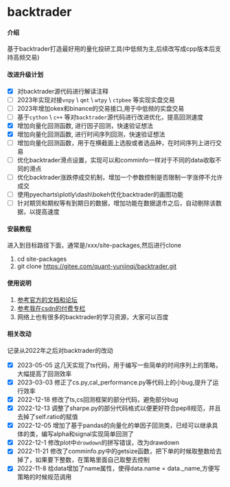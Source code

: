 # backtrader

#### 介绍
基于backtrader打造最好用的量化投研工具(中低频为主,后续改写成cpp版本后支持高频交易)


#### 改进升级计划

- [x] 对backtrader源代码进行解读注释
- [ ] 2023年实现对接`vnpy` \ `qmt` \ `wtpy` \ `ctpbee` 等实现实盘交易
- [ ] 2023年增加okex和binance的交易接口,用于中低频的实盘交易
- [ ] 基于`cython` \  `c++`  等对`backtrader`源代码进行改进优化，提高回测速度
- [x] 增加向量化回测函数, 进行因子回测，快速验证想法
- [x] 增加向量化回测函数, 进行时间序列回测，快速验证想法
- [ ] 增加向量化回测函数，用于在横截面上选股或者选品种，在时间序列上进行交易
- [ ] 优化backtrader滑点设置，实现可以和comminfo一样对于不同的data收取不同的滑点
- [ ] 优化backtrader涨跌停成交机制，增加一个参数控制是否限制一字涨停不允许成交
- [ ] 使用pyecharts\plotly\dash\bokeh优化backtrader的画图功能
- [ ] 针对期货和期权等有到期日的数据，增加功能在数据退市之后，自动剔除该数据，以提高速度

#### 安装教程
进入到目标路径下面，通常是/xxx/site-packages,然后进行clone
1.  cd  site-packages
2.  git clone https://gitee.com/quant-yunjinqi/backtrader.git

#### 使用说明

1. [参考官方的文档和论坛](https://www.backtrader.com/)
2. [参考我在csdn的付费专栏](https://blog.csdn.net/qq_26948675/category_10220116.html)
3.  网络上也有很多的backtrader的学习资源，大家可以百度

#### 相关改动

记录从2022年之后对backtrader的改动
- [x]    2023-05-05 这几天实现了ts代码，用于编写一些简单的时间序列上的策略，大幅提高了回测效率
- [x]    2023-03-03 修正了cs.py,cal_performance.py等代码上的小bug,提升了运行效率
- [x]    2022-12-18 修改了ts,cs回测框架的部分代码，避免部分bug
- [x]    2022-12-13 调整了sharpe.py的部分代码格式以便更好符合pep8规范，并且去掉了self.ratio的赋值
- [x]    2022-12-05 增加了基于pandas的向量化的单因子回测类，已经可以继承具体的类，编写alpha和signal实现简单回测了
- [x]    2022-12-1  修改plot中`drowdown`的拼写错误，改为drawdown
- [x]    2022-11-21 修改了comminfo.py中的getsize函数，把下单的时候取整数给去掉了，如果要下整数，在策略里面自己取整去控制
- [x]    2022-11-8 给data增加了name属性，使得data.name = data._name,方便写策略的时候规范调用

